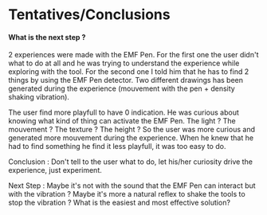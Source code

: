 <h1>Tentatives/Conclusions</h1>
<h4>What is the next step ?</h4>
<p>2 experiences were made with the EMF Pen. For the first one the user didn't what to do at all and he was trying to understand the experience while exploring with the tool. For the second one I told him that he has to find 2 things by using the EMF Pen detector. Two different drawings has been generated during the experience (mouvement with the pen + density shaking vibration).</p>

<p>The user find more playfull to have 0 indication. He was curious about knowing what kind of thing can activate the EMF Pen. The light ? The mouvement ? The texture ? The height ? So the user was more curious and generated more mouvement during the experience. When he knew that he had to find something he find it less playfull, it was too easy to do.</p>

<p>Conclusion : Don't tell to the user what to do, let his/her curiosity drive the experience, just experiment.</p>

<p>Next Step : Maybe it's not with the sound that the EMF Pen can interact but with the vibration ? Maybe it's more a natural reflex to shake the tools to stop the vibration ? What is the easiest and most effective solution?</p>